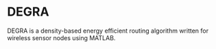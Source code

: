 # DEGRA
DEGRA is a density-based energy efficient routing algorithm written for wireless sensor nodes using MATLAB.
